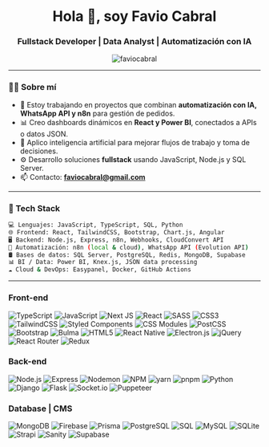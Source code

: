 <h1 align="center">Hola 👋, soy Favio Cabral</h1>
<h3 align="center">Fullstack Developer | Data Analyst | Automatización con IA</h3>

<p align="center">
  <img src="https://komarev.com/ghpvc/?username=faviocabral&label=Profile%20views&color=0e75b6&style=flat" alt="faviocabral" />
</p>

---

### 👨‍💻 Sobre mí

- 🔭 Estoy trabajando en proyectos que combinan **automatización con IA, WhatsApp API y n8n** para gestión de pedidos.
- 📊 Creo dashboards dinámicos en **React y Power BI**, conectados a APIs o datos JSON.
- 🧠 Aplico inteligencia artificial para mejorar flujos de trabajo y toma de decisiones.
- ⚙️ Desarrollo soluciones **fullstack** usando JavaScript, Node.js y SQL Server.
- 📫 Contacto: **faviocabral@gmail.com**

---

### 🚀 Tech Stack

```bash
💻 Lenguajes: JavaScript, TypeScript, SQL, Python
🌐 Frontend: React, TailwindCSS, Bootstrap, Chart.js, Angular 
🖥️ Backend: Node.js, Express, n8n, Webhooks, CloudConvert API
🧩 Automatización: n8n (local & cloud), WhatsApp API (Evolution API)
🛢️ Bases de datos: SQL Server, PostgreSQL, Redis, MongoDB, Supabase
📊 BI / Data: Power BI, Knex.js, JSON data processing
☁️ Cloud & DevOps: Easypanel, Docker, GitHub Actions
```
---

### Front-end

![TypeScript](https://img.shields.io/badge/typescript-%23007ACC.svg?style=for-the-badge&logo=typescript&logoColor=white) ![JavaScript](https://img.shields.io/badge/javascript-%23323330.svg?style=for-the-badge&logo=javascript&logoColor=%23F7DF1E) ![Next JS](https://img.shields.io/badge/Next-black?style=for-the-badge&logo=next.js&logoColor=white) ![React](https://img.shields.io/badge/react-%2320232a.svg?style=for-the-badge&logo=react&logoColor=%2361DAFB) ![SASS](https://img.shields.io/badge/SASS-hotpink.svg?style=for-the-badge&logo=SASS&logoColor=white) ![CSS3](https://img.shields.io/badge/css3-%231572B6.svg?style=for-the-badge&logo=css3&logoColor=white) ![TailwindCSS](https://img.shields.io/badge/tailwindcss-%2338B2AC.svg?style=for-the-badge&logo=tailwind-css&logoColor=white) ![Styled Components](https://img.shields.io/badge/styled--components-DB7093?style=for-the-badge&logo=styled-components&logoColor=white) ![CSS Modules](https://img.shields.io/badge/css--modules-21759B?style=for-the-badge&logo=css3&logoColor=white) ![PostCSS](https://img.shields.io/badge/PostCSS-35495E?style=for-the-badge&logo=postcss&logoColor=white) ![Bootstrap](https://img.shields.io/badge/bootstrap-%23563D7C.svg?style=for-the-badge&logo=bootstrap&logoColor=white) ![Bulma](https://img.shields.io/badge/bulma-00D0B1?style=for-the-badge&logo=bulma&logoColor=white) ![HTML5](https://img.shields.io/badge/html5-%23E34F26.svg?style=for-the-badge&logo=html5&logoColor=white) ![React Native](https://img.shields.io/badge/react_native-%2320232a.svg?style=for-the-badge&logo=react&logoColor=%2361DAFB) ![Electron.js](https://img.shields.io/badge/Electron-191970?style=for-the-badge&logo=Electron&logoColor=white) ![jQuery](https://img.shields.io/badge/jquery-%230769AD.svg?style=for-the-badge&logo=jquery&logoColor=white) ![React Router](https://img.shields.io/badge/React_Router-CA4245?style=for-the-badge&logo=react-router&logoColor=white) ![Redux](https://img.shields.io/badge/redux-%23593d88.svg?style=for-the-badge&logo=redux&logoColor=white)

### Back-end

![Node.js](https://img.shields.io/badge/node.js-%2343853D.svg?style=for-the-badge&logo=node.js&logoColor=white) ![Express](https://img.shields.io/badge/Express-000000?style=for-the-badge&logo=express&logoColor=white) ![Nodemon](https://img.shields.io/badge/Nodemon-76D04B?style=for-the-badge&logo=Nodemon&logoColor=white) ![NPM](https://img.shields.io/badge/npm-CB3837?style=for-the-badge&logo=npm&logoColor=white) ![yarn](https://img.shields.io/badge/yarn-2C8EBB?style=for-the-badge&logo=yarn&logoColor=white) ![pnpm](https://img.shields.io/badge/pnpm-2C8EBB?style=for-the-badge&logo=pnpm&logoColor=white) ![Python](https://img.shields.io/badge/python-%2314354C.svg?style=for-the-badge&logo=python&logoColor=white) ![Django](https://img.shields.io/badge/Django-092E20?style=for-the-badge&logo=Django&logoColor=white) ![Flask](https://img.shields.io/badge/Flask-000000?style=for-the-badge&logo=Flask&logoColor=white) ![Socket.io](https://img.shields.io/badge/Socket.io-010101?style=for-the-badge&logo=Socket.io&logoColor=white) ![Puppeteer](https://img.shields.io/badge/Puppeteer-40B5A4?style=for-the-badge&logo=Puppeteer&logoColor=white)

### Database | CMS

![MongoDB](https://img.shields.io/badge/MongoDB-4EA94B?style=for-the-badge&logo=MongoDB&logoColor=white) ![Firebase](https://img.shields.io/badge/Firebase-FFCA28?style=for-the-badge&logo=Firebase&logoColor=black) ![Prisma](https://img.shields.io/badge/Prisma-2D3748?style=for-the-badge&logo=Prisma&logoColor=white) ![PostgreSQL](https://img.shields.io/badge/PostgreSQL-316192?style=for-the-badge&logo=PostgreSQL&logoColor=white) ![SQL](https://img.shields.io/badge/SQL-025E8C?style=for-the-badge&logo=MySQL&logoColor=white) ![MySQL](https://img.shields.io/badge/MySQL-4479A1?style=for-the-badge&logo=MySQL&logoColor=white) ![SQLite](https://img.shields.io/badge/SQLite-07405E?style=for-the-badge&logo=SQLite&logoColor=white) ![Strapi](https://img.shields.io/badge/Strapi-2E7EEA?style=for-the-badge&logo=Strapi&logoColor=white) ![Sanity](https://img.shields.io/badge/Sanity-E43B2C?style=for-the-badge&logo=Sanity&logoColor=white) ![Supabase](https://img.shields.io/badge/Supabase-181818?style=for-the-badge&logo=Supabase&logoColor=white)


